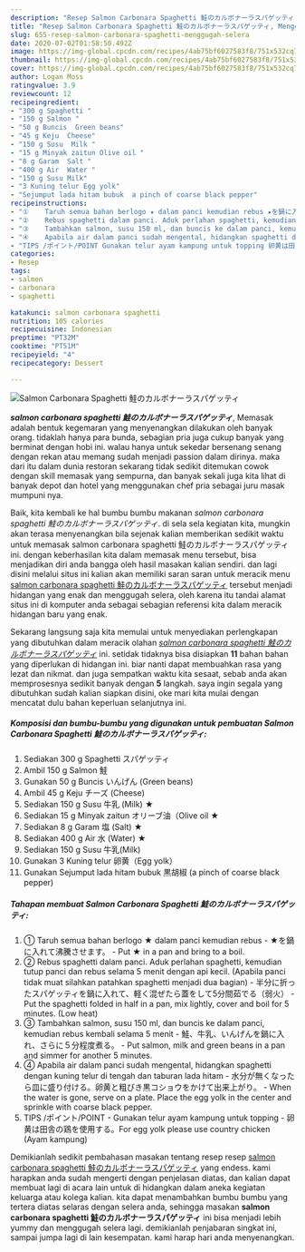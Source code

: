 ```yaml
---
description: "Resep Salmon Carbonara Spaghetti 鮭のカルボナーラスパゲッティ, Menggugah Selera"
title: "Resep Salmon Carbonara Spaghetti 鮭のカルボナーラスパゲッティ, Menggugah Selera"
slug: 655-resep-salmon-carbonara-spaghetti-menggugah-selera
date: 2020-07-02T01:58:50.492Z
image: https://img-global.cpcdn.com/recipes/4ab75bf6027583f8/751x532cq70/salmon-carbonara-spaghetti-鮭のカルボナーラスパゲッティ-foto-resep-utama.jpg
thumbnail: https://img-global.cpcdn.com/recipes/4ab75bf6027583f8/751x532cq70/salmon-carbonara-spaghetti-鮭のカルボナーラスパゲッティ-foto-resep-utama.jpg
cover: https://img-global.cpcdn.com/recipes/4ab75bf6027583f8/751x532cq70/salmon-carbonara-spaghetti-鮭のカルボナーラスパゲッティ-foto-resep-utama.jpg
author: Logan Moss
ratingvalue: 3.9
reviewcount: 12
recipeingredient:
- "300 g Spaghetti "
- "150 g Salmon "
- "50 g Buncis  Green beans"
- "45 g Keju  Cheese"
- "150 g Susu  Milk "
- "15 g Minyak zaitun Olive oil "
- "8 g Garam  Salt "
- "400 g Air  Water "
- "150 g Susu Milk"
- "3 Kuning telur Egg yolk"
- "Sejumput lada hitam bubuk  a pinch of coarse black pepper"
recipeinstructions:
- "①	Taruh semua bahan berlogo ★ dalam panci kemudian rebus ★を鍋に入れて沸騰させます。  Put ★ in a pan and bring to a boil."
- "②	Rebus spaghetti dalam panci. Aduk perlahan spaghetti, kemudian tutup panci dan rebus selama 5 menit dengan api kecil. (Apabila panci tidak muat silahkan patahkan spaghetti menjadi dua bagian) 半分に折ったスパゲッティを鍋に入れて、軽く混ぜたら蓋をして5分間茹でる（弱火）  Put the spaghetti folded in half in a pan, mix lightly, cover and boil for 5 minutes. (Low heat)"
- "③	Tambahkan salmon, susu 150 ml, dan buncis ke dalam panci, kemudian rebus kembali selama 5 menit 鮭、牛乳、いんげんを鍋に入れ、さらに５分程度煮る。  Put salmon, milk and green beans in a pan and simmer for another 5 minutes."
- "④	Apabila air dalam panci sudah mengental, hidangkan spaghetti dengan kuning telur di tengah dan taburan lada hitam 水分が無くなったら皿に盛り付ける。卵黄と粗びき黒コショウをかけて出来上がり。  When the water is gone, serve on a plate. Place the egg yolk in the center and sprinkle with coarse black pepper."
- "TIPS /ポイント/POINT Gunakan telur ayam kampung untuk topping 卵黄は田舎の鶏を使用する。For egg yolk please use country chicken (Ayam kampung)"
categories:
- Resep
tags:
- salmon
- carbonara
- spaghetti

katakunci: salmon carbonara spaghetti 
nutrition: 105 calories
recipecuisine: Indonesian
preptime: "PT32M"
cooktime: "PT51M"
recipeyield: "4"
recipecategory: Dessert

---
```



![Salmon Carbonara Spaghetti 鮭のカルボナーラスパゲッティ](https://img-global.cpcdn.com/recipes/4ab75bf6027583f8/751x532cq70/salmon-carbonara-spaghetti-鮭のカルボナーラスパゲッティ-foto-resep-utama.jpg)

<b><i>salmon carbonara spaghetti 鮭のカルボナーラスパゲッティ</i></b>, Memasak adalah bentuk kegemaran yang menyenangkan dilakukan oleh banyak orang. tidaklah hanya para bunda, sebagian pria juga cukup banyak yang berminat dengan hobi ini. walau hanya untuk sekedar bersenang senang dengan rekan atau memang sudah menjadi passion dalam dirinya. maka dari itu dalam dunia restoran sekarang tidak sedikit ditemukan cowok dengan skill memasak yang sempurna, dan banyak sekali juga kita lihat di banyak depot dan hotel yang menggunakan chef pria sebagai juru masak mumpuni nya.

Baik, kita kembali ke hal bumbu bumbu makanan <i>salmon carbonara spaghetti 鮭のカルボナーラスパゲッティ</i>. di sela sela kegiatan kita, mungkin akan terasa menyenangkan bila sejenak kalian memberikan sedikit waktu untuk memasak salmon carbonara spaghetti 鮭のカルボナーラスパゲッティ ini. dengan keberhasilan kita dalam memasak menu tersebut, bisa menjadikan diri anda bangga oleh hasil masakan kalian sendiri. dan lagi disini melalui situs ini kalian akan memiliki saran saran untuk meracik menu <u>salmon carbonara spaghetti 鮭のカルボナーラスパゲッティ</u> tersebut menjadi hidangan yang enak dan menggugah selera, oleh karena itu tandai alamat situs ini di komputer anda sebagai sebagian referensi kita dalam meracik hidangan baru yang enak.




Sekarang langsung saja kita memulai untuk menyediakan perlengkapan yang dibutuhkan dalam meracik olahan <u><i>salmon carbonara spaghetti 鮭のカルボナーラスパゲッティ</i></u> ini. setidak tidaknya bisa disiapkan <b>11</b> bahan bahan yang diperlukan di hidangan ini. biar nanti dapat membuahkan rasa yang lezat dan nikmat. dan juga sempatkan waktu kita sesaat, sebab anda akan memprosesnya sedikit banyak dengan <b>5</b> langkah. saya ingin segala yang dibutuhkan sudah kalian siapkan disini, oke mari kita mulai dengan mencatat dulu bahan keperluan selanjutnya ini.

<!--inarticleads1-->

##### Komposisi dan bumbu-bumbu yang digunakan untuk pembuatan Salmon Carbonara Spaghetti 鮭のカルボナーラスパゲッティ:

1. Sediakan 300 g Spaghetti スパゲッティ
1. Ambil 150 g Salmon 鮭
1. Gunakan 50 g Buncis いんげん (Green beans)
1. Ambil 45 g Keju チーズ (Cheese)
1. Sediakan 150 g Susu 牛乳 (Milk) ★
1. Sediakan 15 g Minyak zaitun オリーブ油（Olive oil ★
1. Sediakan 8 g Garam 塩 (Salt) ★
1. Sediakan 400 g Air 水 (Water) ★
1. Sediakan 150 g Susu 牛乳(Milk)
1. Gunakan 3 Kuning telur 卵黄（Egg yolk）
1. Gunakan Sejumput lada hitam bubuk 黒胡椒 (a pinch of coarse black pepper)




<!--inarticleads2-->

##### Tahapan membuat Salmon Carbonara Spaghetti 鮭のカルボナーラスパゲッティ:

1. ①	Taruh semua bahan berlogo ★ dalam panci kemudian rebus - ★を鍋に入れて沸騰させます。 -  Put ★ in a pan and bring to a boil.
1. ②	Rebus spaghetti dalam panci. Aduk perlahan spaghetti, kemudian tutup panci dan rebus selama 5 menit dengan api kecil. (Apabila panci tidak muat silahkan patahkan spaghetti menjadi dua bagian) - 半分に折ったスパゲッティを鍋に入れて、軽く混ぜたら蓋をして5分間茹でる（弱火） -  Put the spaghetti folded in half in a pan, mix lightly, cover and boil for 5 minutes. (Low heat)
1. ③	Tambahkan salmon, susu 150 ml, dan buncis ke dalam panci, kemudian rebus kembali selama 5 menit - 鮭、牛乳、いんげんを鍋に入れ、さらに５分程度煮る。 -  Put salmon, milk and green beans in a pan and simmer for another 5 minutes.
1. ④	Apabila air dalam panci sudah mengental, hidangkan spaghetti dengan kuning telur di tengah dan taburan lada hitam - 水分が無くなったら皿に盛り付ける。卵黄と粗びき黒コショウをかけて出来上がり。 -  When the water is gone, serve on a plate. Place the egg yolk in the center and sprinkle with coarse black pepper.
1. TIPS /ポイント/POINT - Gunakan telur ayam kampung untuk topping - 卵黄は田舎の鶏を使用する。For egg yolk please use country chicken (Ayam kampung)




Demikianlah sedikit pembahasan masakan tentang resep resep <u>salmon carbonara spaghetti 鮭のカルボナーラスパゲッティ</u> yang endess. kami harapkan anda sudah mengerti dengan penjelasan diatas, dan kalian dapat membuat lagi di acara lain untuk di hidangkan dalam aneka kegiatan keluarga atau kolega kalian. kita dapat menambahkan bumbu bumbu yang tertera diatas selaras dengan selera anda, sehingga masakan <b>salmon carbonara spaghetti 鮭のカルボナーラスパゲッティ</b> ini bisa menjadi lebih yummy dan menggugah selera lagi. demikianlah penjabaran singkat ini, sampai jumpa lagi di lain kesempatan. kami harap hari anda menyenangkan.
